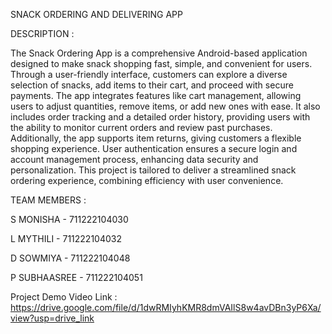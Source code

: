 SNACK ORDERING AND DELIVERING APP

DESCRIPTION :

The Snack Ordering App is a comprehensive Android-based application 
designed to make snack shopping fast, simple, and convenient for users. Through a
user-friendly interface, customers can explore a diverse selection of snacks, add
items to their cart, and proceed with secure payments. The app integrates features
like cart management, allowing users to adjust quantities, remove items, or add
new ones with ease. It also includes order tracking and a detailed order history,
providing users with the ability to monitor current orders and review past
purchases. Additionally, the app supports item returns, giving customers a flexible
shopping experience. User authentication ensures a secure login and account
management process, enhancing data security and personalization. This project is
tailored to deliver a streamlined snack ordering experience, combining efficiency
with user convenience.

TEAM MEMBERS :

S MONISHA    - 711222104030

L MYTHILI    - 711222104032

D SOWMIYA    - 711222104048

P SUBHAASREE - 711222104051

Project Demo Video Link : https://drive.google.com/file/d/1dwRMIyhKMR8dmVAIlS8w4avDBn3yP6Xa/view?usp=drive_link
